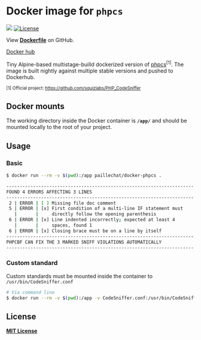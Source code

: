 # Docker image for `phpcs`

[![](https://img.shields.io/docker/pulls/paillechat/docker-phpcs.svg)](https://hub.docker.com/r/paillechat/docker-phpcs)
[![License](https://img.shields.io/badge/license-MIT-%233DA639.svg)](https://opensource.org/licenses/MIT)

View **[Dockerfile](https://github.com/paillechat/docker-phpcs/blob/main/Dockerfile)** on GitHub.

[Docker hub](https://hub.docker.com/r/paillechat/docker-phpcs)

Tiny Alpine-based multistage-builld dockerized version of [phpcs](https://github.com/squizlabs/PHP_CodeSniffer)<sup>[1]</sup>.
The image is built nightly against multiple stable versions and pushed to Dockerhub.

<sup>[1] Official project: https://github.com/squizlabs/PHP_CodeSniffer</sup>


## Docker mounts

The working directory inside the Docker container is **`/app/`** and should be mounted locally to
the root of your project.


## Usage

### Basic
```bash
$ docker run --rm -v $(pwd):/app paillechat/docker-phpcs .

----------------------------------------------------------------------
FOUND 4 ERRORS AFFECTING 3 LINES
----------------------------------------------------------------------
 2 | ERROR | [ ] Missing file doc comment
 5 | ERROR | [x] First condition of a multi-line IF statement must
   |       |     directly follow the opening parenthesis
 6 | ERROR | [x] Line indented incorrectly; expected at least 4
   |       |     spaces, found 1
 6 | ERROR | [x] Closing brace must be on a line by itself
----------------------------------------------------------------------
PHPCBF CAN FIX THE 3 MARKED SNIFF VIOLATIONS AUTOMATICALLY
----------------------------------------------------------------------
```

### Custom standard
Custom standards must be mounted inside the container to `/usr/bin/CodeSniffer.conf `
```bash
# Via command line
$ docker run --rm -v $(pwd):/app -v CodeSniffer.conf:/usr/bin/CodeSniffer.conf paillechat/docker-phpcs .
```


## License

**[MIT License](LICENSE)**
